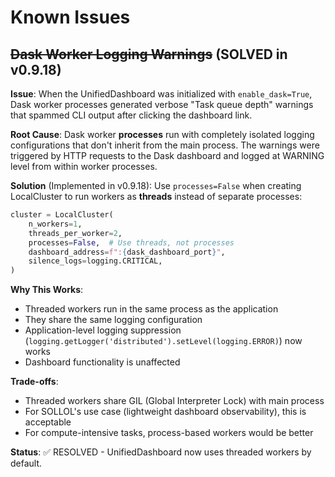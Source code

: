 # Known Issues

## ~~Dask Worker Logging Warnings~~ (SOLVED in v0.9.18)

**Issue**: When the UnifiedDashboard was initialized with `enable_dask=True`, Dask worker processes generated verbose "Task queue depth" warnings that spammed CLI output after clicking the dashboard link.

**Root Cause**: Dask worker **processes** run with completely isolated logging configurations that don't inherit from the main process. The warnings were triggered by HTTP requests to the Dask dashboard and logged at WARNING level from within worker processes.

**Solution** (Implemented in v0.9.18):
Use `processes=False` when creating LocalCluster to run workers as **threads** instead of separate processes:

```python
cluster = LocalCluster(
    n_workers=1,
    threads_per_worker=2,
    processes=False,  # Use threads, not processes
    dashboard_address=f":{dask_dashboard_port}",
    silence_logs=logging.CRITICAL,
)
```

**Why This Works**:
- Threaded workers run in the same process as the application
- They share the same logging configuration
- Application-level logging suppression (`logging.getLogger('distributed').setLevel(logging.ERROR)`) now works
- Dashboard functionality is unaffected

**Trade-offs**:
- Threaded workers share GIL (Global Interpreter Lock) with main process
- For SOLLOL's use case (lightweight dashboard observability), this is acceptable
- For compute-intensive tasks, process-based workers would be better

**Status**: ✅ RESOLVED - UnifiedDashboard now uses threaded workers by default.
